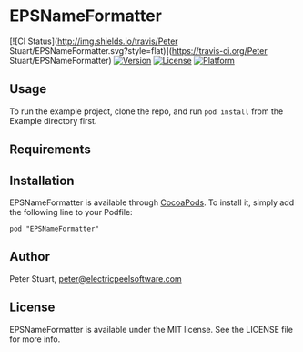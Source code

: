 # EPSNameFormatter

[![CI Status](http://img.shields.io/travis/Peter Stuart/EPSNameFormatter.svg?style=flat)](https://travis-ci.org/Peter Stuart/EPSNameFormatter)
[![Version](https://img.shields.io/cocoapods/v/EPSNameFormatter.svg?style=flat)](http://cocoadocs.org/docsets/EPSNameFormatter)
[![License](https://img.shields.io/cocoapods/l/EPSNameFormatter.svg?style=flat)](http://cocoadocs.org/docsets/EPSNameFormatter)
[![Platform](https://img.shields.io/cocoapods/p/EPSNameFormatter.svg?style=flat)](http://cocoadocs.org/docsets/EPSNameFormatter)

## Usage

To run the example project, clone the repo, and run `pod install` from the Example directory first.

## Requirements

## Installation

EPSNameFormatter is available through [CocoaPods](http://cocoapods.org). To install
it, simply add the following line to your Podfile:

    pod "EPSNameFormatter"

## Author

Peter Stuart, peter@electricpeelsoftware.com

## License

EPSNameFormatter is available under the MIT license. See the LICENSE file for more info.

